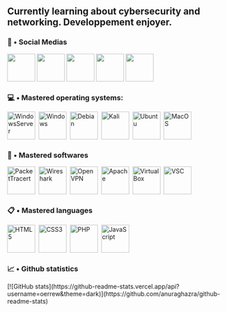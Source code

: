 ## Currently learning about cybersecurity and networking. Developpement enjoyer.

### 🧷 • Social Medias

<div>
   <a href="https://www.discord.gg/ntm" title="Discord" alt="Discord" target="_blank" rel="noopener noreferrer"> <img src="https://cdn.logojoy.com/wp-content/uploads/20210422095037/discord-mascot.png" height=64 weight=64></a>
   <a href="https://www.twitter.com/oerrew" target="_blank" rel="noopener noreferrer"> <img src="https://cdn4.iconfinder.com/data/icons/social-media-icons-the-circle-set/48/twitter_circle-512.png" height=64 weight=64></a>
      <a href="https://www.youtube.com/@werreo" target="_blank" rel="noopener noreferrer"> <img src="https://png.pngtree.com/png-vector/20221018/ourmid/pngtree-youtube-social-media-round-icon-png-image_6315993.png" height=64 weight=64></a>
         <a href="https://steamcommunity.com/profiles/76561198301465281" target="_blank" rel="noopener noreferrer"> <img src="https://www.freeiconspng.com/thumbs/steam-icon/steam-icon-19.png" height=64 weight=64></a>
           <a href="https://t.snapchat.com/4w2x3jXy" target="_blank" rel="noopener noreferrer"> <img src="http://37.187.39.241/snapchatlogo.png" height=64 weight=64>    </a>
   </div>

### 💻 • Mastered operating systems:

<div>
  <img src="https://simpleicons.org/icons/windowsterminal.svg" title="WindowsServer" alt="WindowsServer" width="64" height="64"/>&nbsp;
  <img src="https://simpleicons.org/icons/windows.svg" title="Windows" alt="Windows" width="64" height="64"/>&nbsp;
  <img src="https://simpleicons.org/icons/debian.svg" title="Debian" alt="Debian" width="64" height="64"/>&nbsp;
  <img src="https://simpleicons.org/icons/kalilinux.svg" title="Kali" alt="Kali" width="64" height="64"/>&nbsp;
  <img src="https://simpleicons.org/icons/ubuntu.svg" title="Ubuntu" alt="Ubuntu" width="64" height="64"/>&nbsp;
  <img src="https://simpleicons.org/icons/apple.svg" title="MacOS" alt="MacOS" width="64" height="64"/>&nbsp;
  </div>

### 🔧 • Mastered softwares

<div>
  <img src="https://simpleicons.org/icons/cisco.svg" title="PacketTracert" alt="PacketTracert" width="64" height="64"/>&nbsp;
  <img src="https://simpleicons.org/icons/wireshark.svg" title="Wireshark" alt="Wireshark" width="64" height="64"/>&nbsp;
  <img src="https://simpleicons.org/icons/openvpn.svg" title="OpenVPN" alt="OpenVPN" width="64" height="64"/>&nbsp;
  <img src="https://simpleicons.org/icons/apache.svg" title="Apache" alt="Apache" width="64" height="64"/>&nbsp;
  <img src="https://simpleicons.org/icons/virtualbox.svg" title="VirtualBox" alt="VirtualBox" width="64" height="64"/>&nbsp;
  <img src="https://simpleicons.org/icons/visualstudiocode.svg" title="VSC" alt="VSC" width="64" height="64"/>&nbsp;
  </div>

### 📋 • Mastered languages

<div>
  <img src="https://simpleicons.org/icons/html5.svg" title="HTML5" alt="HTML5" width="64" height="64"/>&nbsp;
  <img src="https://simpleicons.org/icons/css3.svg" title="CSS3" alt="CSS3" width="64" height="64"/>&nbsp;
  <img src="https://simpleicons.org/icons/php.svg" title="PHP" alt="PHP" width="64" height="64"/>&nbsp;
  <img src="https://simpleicons.org/icons/javascript.svg" title="JavaScript" alt="JavaScript" width="64" height="64"/>&nbsp;
  </div>

### 📈 • Github statistics
<div>
[![GitHub stats](https://github-readme-stats.vercel.app/api?username=oerrew&theme=dark)](https://github.com/anuraghazra/github-readme-stats)
  
